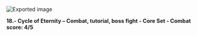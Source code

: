 ![Exported image](Exported%20image%2020241022164933-0.jpeg)  

**18.- Cycle of Eternity – Combat, tutorial, boss fight - Core Set - Combat score: 4/5**